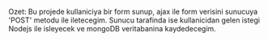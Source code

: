 Ozet:
	Bu projede kullaniciya bir form sunup, ajax ile form verisini sunucuya 'POST' metodu ile iletecegim.
	Sunucu tarafinda ise kullanicidan gelen istegi Nodejs ile isleyecek ve mongoDB veritabanina kaydedecegim.
	